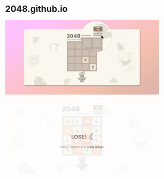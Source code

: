 # 2048.github.io

![image](https://github.com/DidYouBleedYouWill/2048/blob/gh-pages/img/screenshot.png)

![image](https://github.com/DidYouBleedYouWill/2048/blob/gh-pages/img/screenshot_lose.png)
